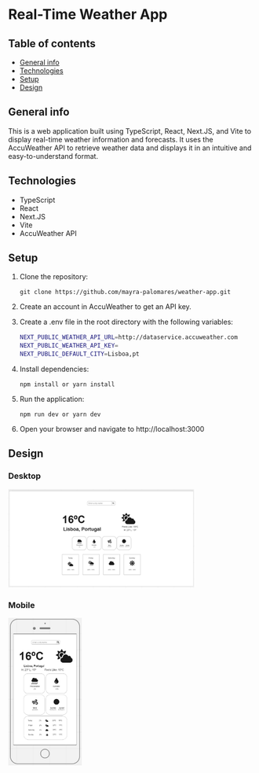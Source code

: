 # Real-Time Weather App

## Table of contents

- [General info](#general-info)
- [Technologies](#technologies)
- [Setup](#setup)
- [Design](#design)

## General info

This is a web application built using TypeScript, React, Next.JS, and Vite to display real-time weather information and forecasts. It uses the AccuWeather API to retrieve weather data and displays it in an intuitive and easy-to-understand format.

## Technologies

- TypeScript
- React
- Next.JS
- Vite
- AccuWeather API

## Setup

1. Clone the repository:

   ```
   git clone https://github.com/mayra-palomares/weather-app.git
   ```

2. Create an account in AccuWeather to get an API key.

3. Create a .env file in the root directory with the following variables:

   ```bash
   NEXT_PUBLIC_WEATHER_API_URL=http://dataservice.accuweather.com
   NEXT_PUBLIC_WEATHER_API_KEY=
   NEXT_PUBLIC_DEFAULT_CITY=Lisboa,pt
   ```

4. Install dependencies:

   ```
   npm install or yarn install
   ```

5. Run the application:

   ```
   npm run dev or yarn dev
   ```

6. Open your browser and navigate to http://localhost:3000

## Design

### Desktop

   <img src="design/Weather App - Desktop.jpg" height="200">

### Mobile

   <img src="design/Weather App - Mobile.jpg" height="300">
